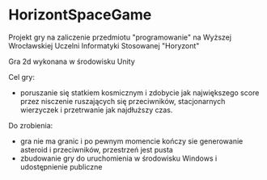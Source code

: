 # HorizontSpaceGame
Projekt gry na zaliczenie przedmiotu "programowanie" na Wyższej Wrocławskiej Uczelni Informatyki Stosowanej "Horyzont"

Gra 2d wykonana w środowisku Unity


Cel gry:
- poruszanie się statkiem kosmicznym i zdobycie jak największego score przez nisczenie ruszających się przeciwników, stacjonarnych wierzyczek i przetrwanie jak najdłuższy czas.


Do zrobienia:
- gra nie ma granic i po pewnym momencie kończy sie generowanie asteroid i przeciwników, przestrzeń jest pusta
- zbudowanie gry do uruchomienia w środowisku Windows i udostępnienie publiczne
